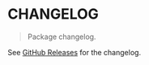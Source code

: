 # CHANGELOG

> Package changelog.

See [GitHub Releases](https://github.com/stdlib-js/assert-is-class/releases) for the changelog.
